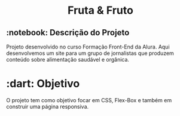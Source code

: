 <h1 align="center">Fruta & Fruto</h1>


<h2> :notebook: Descrição do Projeto</h2>

<p>Projeto desenvolvido no curso Formação Front-End da Alura. Aqui desenvolvemos um site para um grupo de jornalistas que produzem conteúdo sobre alimentação saudável e orgânica.</p>

<h1> :dart: Objetivo</h1>

O projeto tem como objetivo focar em CSS, Flex-Box e também em construir uma página responsiva.</p>

